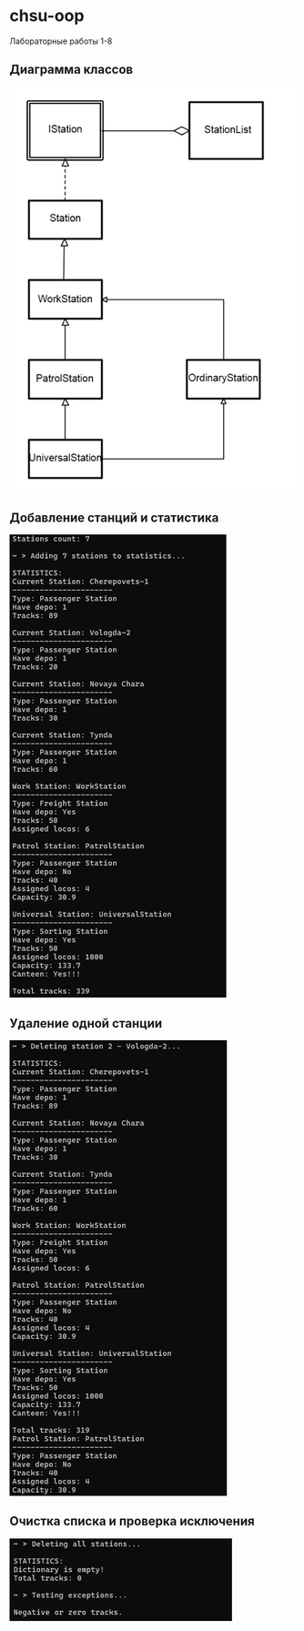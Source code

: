 # chsu-oop
Лабораторные работы 1-8
## Диаграмма классов
![Diagram](https://github.com/untilwemeetagain/chsu-oop/blob/main/src/diagram.png)

## Добавление станций и статистика
![Diagram](https://github.com/untilwemeetagain/chsu-oop/blob/main/src/adding%20station%20and%20print%20statistics.png)

## Удаление одной станции 
![Diagram](https://github.com/untilwemeetagain/chsu-oop/blob/main/src/deleting%20one%20station%20and%20print%20statistics.png)

## Очистка списка и проверка исключения
![Diagram](https://github.com/untilwemeetagain/chsu-oop/blob/main/src/deleting%20all%20stations.png)
